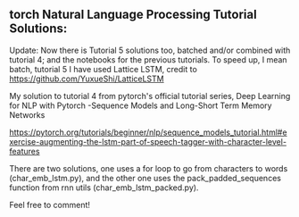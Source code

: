torch Natural Language Processing Tutorial Solutions:
---

Update: Now there is Tutorial 5 solutions too, batched and/or combined with tutorial 4; and the notebooks for the previous tutorials. 
To speed up, I mean batch, tutorial 5 I have used Lattice LSTM, credit to https://github.com/YuxueShi/LatticeLSTM 

My solution to tutorial 4 from pytorch's official tutorial series, Deep Learning for NLP with Pytorch -Sequence Models and Long-Short Term Memory Networks

https://pytorch.org/tutorials/beginner/nlp/sequence_models_tutorial.html#exercise-augmenting-the-lstm-part-of-speech-tagger-with-character-level-features

There are two solutions, one uses a for loop to go from characters to words (char_emb_lstm.py), and the other one uses the pack_padded_sequences function from rnn utils (char_emb_lstm_packed.py).

Feel free to comment!